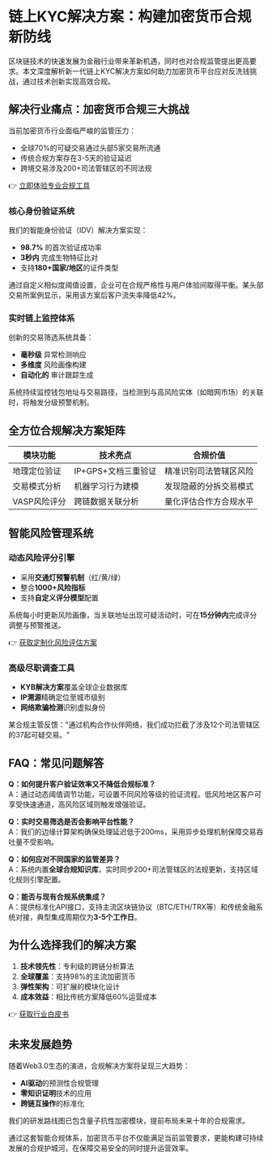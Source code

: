 # 链上KYC解决方案：构建加密货币合规新防线

区块链技术的快速发展为金融行业带来革新机遇，同时也对合规监管提出更高要求。本文深度解析新一代链上KYC解决方案如何助力加密货币平台应对反洗钱挑战，通过技术创新实现高效合规。

## 解决行业痛点：加密货币合规三大挑战

当前加密货币行业面临严峻的监管压力：
- 全球70%的可疑交易通过头部5家交易所流通
- 传统合规方案存在3-5天的验证延迟
- 跨境交易涉及200+司法管辖区的不同法规

👉 [立即体验专业合规工具](https://bit.ly/okx_welcome)

### 核心身份验证系统

我们的智能身份验证（IDV）解决方案实现：
- **98.7%** 的首次验证成功率
- **3秒内** 完成生物特征比对
- 支持**180+国家/地区**的证件类型

通过自定义相似度阈值设置，企业可在合规严格性与用户体验间取得平衡。某头部交易所案例显示，采用该方案后客户流失率降低42%。

### 实时链上监控体系

创新的交易筛选系统具备：
- **毫秒级** 异常检测响应
- **多维度** 风险画像构建
- **自动化的** 审计跟踪生成

系统持续监控钱包地址与交易路径，当检测到与高风险实体（如暗网市场）的关联时，将触发分级预警机制。

## 全方位合规解决方案矩阵

| 模块功能          | 技术亮点                  | 合规价值                  |
|-------------------|-------------------------|-------------------------|
| 地理定位验证      | IP+GPS+文档三重验证       | 精准识别司法管辖区风险    |
| 交易模式分析      | 机器学习行为建模          | 发现隐蔽的分拆交易模式    |
| VASP风险评分      | 跨链数据关联分析          | 量化评估合作方合规水平    |

## 智能风险管理系统

### 动态风险评分引擎

- 采用**交通灯预警机制**（红/黄/绿）
- 整合**1000+风险指标**
- 支持**自定义评分模型**配置

系统每小时更新风险画像，当关联地址出现可疑活动时，可在**15分钟内**完成评分调整与预警推送。

👉 [获取定制化风险评估方案](https://bit.ly/okx_welcome)

### 高级尽职调查工具

- **KYB解决方案**覆盖全球企业数据库
- **IP溯源**精确定位至城市级别
- **网络欺骗检测**识别虚拟身份

某合规主管反馈："通过机构合作伙伴网络，我们成功拦截了涉及12个司法管辖区的37起可疑交易。"

## FAQ：常见问题解答

**Q：如何提升客户验证效率又不降低合规标准？**  
A：通过动态阈值调节功能，可设置不同风险等级的验证流程。低风险地区客户可享受快速通道，高风险区域则触发增强验证。

**Q：实时交易筛选是否会影响平台性能？**  
A：我们的边缘计算架构确保处理延迟低于200ms，采用异步处理机制保障交易吞吐量不受影响。

**Q：如何应对不同国家的监管差异？**  
A：系统内置**全球合规知识库**，实时同步200+司法管辖区的法规更新，支持区域化规则引擎配置。

**Q：能否与现有合规系统集成？**  
A：提供标准化API接口，支持主流区块链协议（BTC/ETH/TRX等）和传统金融系统对接，典型集成周期仅为**3-5个工作日**。

## 为什么选择我们的解决方案

1. **技术领先性**：专利级的跨链分析算法
2. **全球覆盖**：支持98%的主流加密货币
3. **弹性架构**：可扩展的模块化设计
4. **成本效益**：相比传统方案降低60%运营成本

👉 [获取行业白皮书](https://bit.ly/okx_welcome)

## 未来发展趋势

随着Web3.0生态的演进，合规解决方案将呈现三大趋势：
- **AI驱动**的预测性合规管理
- **零知识证明**技术的应用
- **跨链互操作**的标准化

我们的研发路线图已包含量子抗性加密模块，提前布局未来十年的合规需求。

通过这套智能合规体系，加密货币平台不仅能满足当前监管要求，更能构建可持续发展的合规护城河，在保障交易安全的同时提升运营效率。
